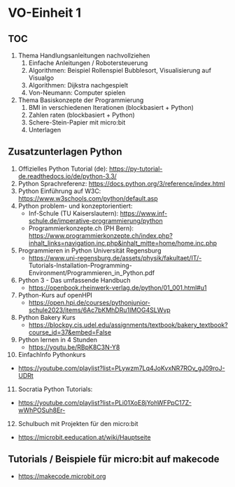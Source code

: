 # VO-Einheit 1

## TOC
1. Thema Handlungsanleitungen nachvollziehen
   1. Einfache Anleitungen / Robotersteuerung
   2. Algorithmen: Beispiel Rollenspiel Bubblesort, Visualisierung auf Visualgo
   3. Algorithmen: Dijkstra nachgespielt
   4. Von-Neumann: Computer spielen
2. Thema Basiskonzepte der Programmierung
   1. BMI in verschiedenen Iterationen (blockbasiert + Python)
   2. Zahlen raten (blockbasiert + Python)
   3. Schere-Stein-Papier mit micro:bit
   4. Unterlagen

## Zusatzunterlagen Python
1. Offizielles Python Tutorial (de): https://py-tutorial-de.readthedocs.io/de/python-3.3/
2. Python Sprachreferenz: https://docs.python.org/3/reference/index.html
3. Python Einführung auf W3C: https://www.w3schools.com/python/default.asp 
4. Python problem- und konzeptorientiert:
   - Inf-Schule (TU Kaiserslautern): https://www.inf-schule.de/imperative-programmierung/python
   - Programmierkonzepte.ch (PH Bern): https://www.programmierkonzepte.ch/index.php?inhalt_links=navigation.inc.php&inhalt_mitte=home/home.inc.php
5. Programmieren in Python Universität Regensburg
   - https://www.uni-regensburg.de/assets/physik/fakultaet/IT/- Tutorials-Installation-Programming-Environment/Programmieren_in_Python.pdf
6. Python 3 - Das umfassende Handbuch
   - https://openbook.rheinwerk-verlag.de/python/01_001.html#u1
7. Python-Kurs auf openHPI
   - https://open.hpi.de/courses/pythonjunior-schule2023/items/6Ac7bKMhDRu1IMOG4SLWvp
8. Python Bakery Kurs
   - https://blockpy.cis.udel.edu/assignments/textbook/bakery_textbook?course_id=37&embed=False 
9. Python lernen in 4 Stunden
   - https://youtu.be/RBpK8C3N-Y8
10. EinfachInfo Pythonkurs
   - https://youtube.com/playlist?list=PLywzm7Lq4JoKvxNR7ROv_gJ09roJ-UDRt
11. Socratia Python Tutorials:
   - https://youtube.com/playlist?list=PLi01XoE8jYohWFPpC17Z-wWhPOSuh8Er-
12. Schulbuch mit Projekten für den micro:bit
   - https://microbit.eeducation.at/wiki/Hauptseite

## Tutorials / Beispiele für micro:bit auf makecode
- https://makecode.microbit.org
